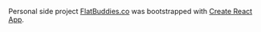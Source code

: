 Personal side project [FlatBuddies.co](http://flatbuddies.co) was bootstrapped with [Create React App](https://github.com/facebookincubator/create-react-app).

